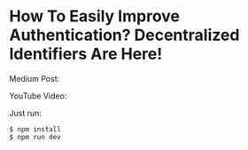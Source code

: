 # How To Easily Improve Authentication? Decentralized Identifiers Are Here!

Medium Post:

YouTube Video:

Just run:
```
$ npm install
$ npm run dev
```